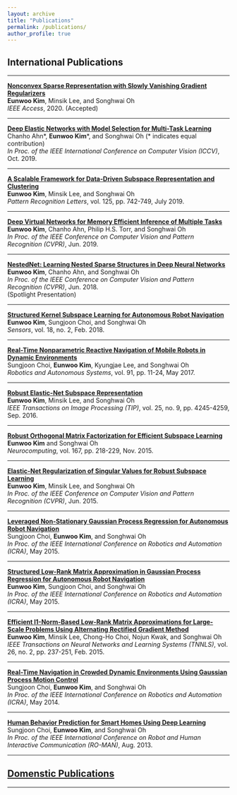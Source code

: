 ```yaml
---
layout: archive
title: "Publications"
permalink: /publications/
author_profile: true
---
```


## International Publications
-----
[**Nonconvex Sparse Representation with Slowly Vanishing Gradient Regularizers**](https://ieeexplore.ieee.org/document/9143086)       
   **Eunwoo Kim**, Minsik Lee, and Songhwai Oh       
   *IEEE Access*, 2020. (Accepted)

-----
[**Deep Elastic Networks with Model Selection for Multi-Task Learning**](https://arxiv.org/abs/1909.04860)           
   Chanho Ahn\*, **Eunwoo Kim**\*, and Songhwai Oh (\* indicates  equal contribution)      
   *In Proc. of the IEEE International Conference on Computer Vision (ICCV)*, Oct. 2019.     

-----
[**A Scalable Framework for Data-Driven Subspace Representation and Clustering**](https://www.sciencedirect.com/science/article/pii/S0167865519302107)        
   **Eunwoo Kim**, Minsik Lee, and Songhwai Oh      
   *Pattern Recognition Letters*, vol. 125, pp. 742-749, July 2019.

-----
[**Deep Virtual Networks for Memory Efficient Inference of Multiple Tasks**](https://arxiv.org/abs/1904.04562)      
   **Eunwoo Kim**, Chanho Ahn, Philip H.S. Torr, and Songhwai Oh     
   *In Proc. of the IEEE Conference on Computer Vision and Pattern Recognition (CVPR)*, Jun.  2019.
   
-----
[**NestedNet: Learning Nested Sparse Structures in Deep Neural Networks**](https://arxiv.org/abs/1712.03781)       
   **Eunwoo Kim**, Chanho Ahn, and Songhwai Oh      
   *In Proc. of the IEEE Conference on Computer Vision and Pattern Recognition (CVPR)*, Jun. 2018.   
   (Spotlight Presentation)   
   
-----
[**Structured Kernel Subspace Learning for Autonomous Robot Navigation**](https://www.mdpi.com/1424-8220/18/2/582)       
   **Eunwoo Kim**, Sungjoon Choi, and Songhwai Oh     
   *Sensors*, vol. 18, no. 2, Feb. 2018.

-----
[**Real-Time Nonparametric Reactive Navigation of Mobile Robots in Dynamic Environments**](https://www.sciencedirect.com/science/article/pii/S0921889016300392)      
   Sungjoon Choi, **Eunwoo Kim**, Kyungjae Lee, and Songhwai Oh     
   *Robotics and Autonomous Systems*, vol. 91, pp. 11-24, May 2017.
   
-----
[**Robust Elastic-Net Subspace Representation**](https://ieeexplore.ieee.org/document/7506231)       
   **Eunwoo Kim**, Minsik Lee, and Songhwai Oh      
   *IEEE Transactions on Image Processing (TIP)*, vol.  25, no. 9, pp. 4245-4259, Sep. 2016.
   
-----
[**Robust Orthogonal Matrix Factorization for Efficient Subspace Learning**](https://www.sciencedirect.com/science/article/pii/S092523121500555X)       
   **Eunwoo Kim** and Songhwai Oh      
   *Neurocomputing*, vol. 167, pp.  218-229, Nov. 2015.
   
-----
[**Elastic-Net Regularization of Singular Values for Robust Subspace Learning**](https://www.cv-foundation.org/openaccess/content_cvpr_2015/papers/Kim_Elastic-Net_Regularization_of_2015_CVPR_paper.pdf)       
   **Eunwoo Kim**, Minsik Lee, and Songhwai Oh      
   *In Proc. of the IEEE Conference on Computer Vision and Pattern Recognition (CVPR)*, Jun.  2015.

-----
[**Leveraged Non-Stationary Gaussian Process Regression for Autonomous Robot Navigation**](https://ieeexplore.ieee.org/document/7139222)       
   Sungjoon Choi, **Eunwoo Kim**, and Songhwai Oh      
   *In Proc. of the IEEE International Conference on Robotics and Automation (ICRA)*, May 2015.

-----
[**Structured Low-Rank Matrix Approximation in Gaussian Process Regression for Autonomous Robot Navigation**](https://ieeexplore.ieee.org/document/7138982)        
   **Eunwoo Kim**, Sungjoon Choi, and Songhwai Oh    
   *In Proc. of the IEEE International Conference on Robotics and Automation (ICRA)*, May 2015.
   
-----
[**Efficient l1-Norm-Based Low-Rank Matrix Approximations for Large-Scale Problems Using Alternating Rectified Gradient Method**](https://ieeexplore.ieee.org/abstract/document/6784021)       
   **Eunwoo Kim**, Minsik Lee, Chong-Ho Choi, Nojun Kwak, and Songhwai Oh     
   *IEEE Transactions on Neural Networks and Learning Systems (TNNLS)*, vol. 26, no. 2, pp. 237-251, Feb. 2015.
   
-----
[**Real-Time Navigation in Crowded Dynamic Environments Using Gaussian Process Motion Control**](https://ieeexplore.ieee.org/document/6907322)       
   Sungjoon Choi, **Eunwoo Kim**, and Songhwai Oh      
   *In Proc. of the IEEE International Conference on Robotics and Automation (ICRA)*, May 2014.
   
-----
[**Human Behavior Prediction for Smart Homes Using Deep Learning**](https://ieeexplore.ieee.org/document/6628440)       
   Sungjoon  Choi, **Eunwoo Kim**, and Songhwai Oh      
   *In Proc. of the IEEE International Conference on Robot and Human Interactive Communication (RO-MAN)*, Aug. 2013.
    
-----   
## [Domenstic Publications](http://vllab-cau.github.io/publications/domestic-publications)
-----



